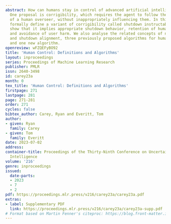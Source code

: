 ```yaml
---
abstract: How can humans stay in control of advanced artificial intelligence systems?
  One proposal is corrigibility, which requires the agent to follow the instructions
  of a human overseer, without inappropriately influencing them. In this paper, we
  formally define a variant of corrigibility called shutdown instructability, and
  show that it implies appropriate shutdown behavior, retention of human autonomy,
  and avoidance of user harm. We also analyse the related concepts of non-obstruction
  and shutdown alignment, three previously proposed algorithms for human control,
  and one new algorithm.
openreview: wFZQEFyBO92
title: 'Human Control: Definitions and Algorithms'
layout: inproceedings
series: Proceedings of Machine Learning Research
publisher: PMLR
issn: 2640-3498
id: carey23a
month: 0
tex_title: 'Human Control: Definitions and Algorithms'
firstpage: 271
lastpage: 281
page: 271-281
order: 271
cycles: false
bibtex_author: Carey, Ryan and Everitt, Tom
author:
- given: Ryan
  family: Carey
- given: Tom
  family: Everitt
date: 2023-07-02
address:
container-title: Proceedings of the Thirty-Ninth Conference on Uncertainty in Artificial
  Intelligence
volume: '216'
genre: inproceedings
issued:
  date-parts:
  - 2023
  - 7
  - 2
pdf: https://proceedings.mlr.press/v216/carey23a/carey23a.pdf
extras:
- label: Supplementary PDF
  link: https://proceedings.mlr.press/v216/carey23a/carey23a-supp.pdf
# Format based on Martin Fenner's citeproc: https://blog.front-matter.io/posts/citeproc-yaml-for-bibliographies/
---
```


